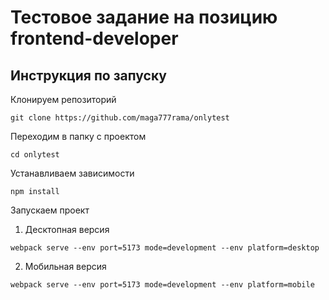 # Тестовое задание на позицию frontend-developer 
## Инструкция по запуску

Клонируем репозиторий
```
git clone https://github.com/maga777rama/onlytest
```

Переходим в папку с проектом
```
cd onlytest
```

Устанавливаем зависимости
```
npm install
```


Запускаем проект

1. Десктопная версия
```
webpack serve --env port=5173 mode=development --env platform=desktop
```

2. Мобильная версия
```
webpack serve --env port=5173 mode=development --env platform=mobile
```

